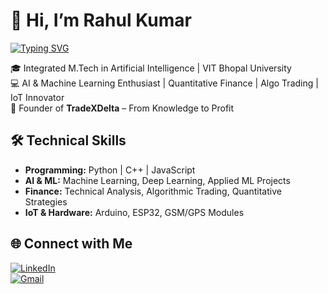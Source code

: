 # 👋 Hi, I’m Rahul Kumar  



[![Typing SVG](https://readme-typing-svg.herokuapp.com?size=24&color=FF5733&lines=AI+Student;Algo+Trader;IoT+Developer;Startup+Founder)](https://git.io/typing-svg)


🎓 Integrated M.Tech in Artificial Intelligence | VIT Bhopal University  
💻 AI & Machine Learning Enthusiast | Quantitative Finance | Algo Trading | IoT Innovator  
🌱 Founder of **TradeXDelta** – From Knowledge to Profit  

## 🛠️ Technical Skills
- **Programming:** Python | C++ | JavaScript  
- **AI & ML:** Machine Learning, Deep Learning, Applied ML Projects  
- **Finance:** Technical Analysis, Algorithmic Trading, Quantitative Strategies  
- **IoT & Hardware:** Arduino, ESP32, GSM/GPS Modules  

## 🌐 Connect with Me
[![LinkedIn](https://img.shields.io/badge/LinkedIn-blue?style=for-the-badge&logo=linkedin)](https://www.linkedin.com/in/rahul-kr-yadav-047b54251/)  
[![Gmail](https://img.shields.io/badge/Email-D14836?style=for-the-badge&logo=gmail&logoColor=white)](mailto:rahulk49643@gmail.com)

